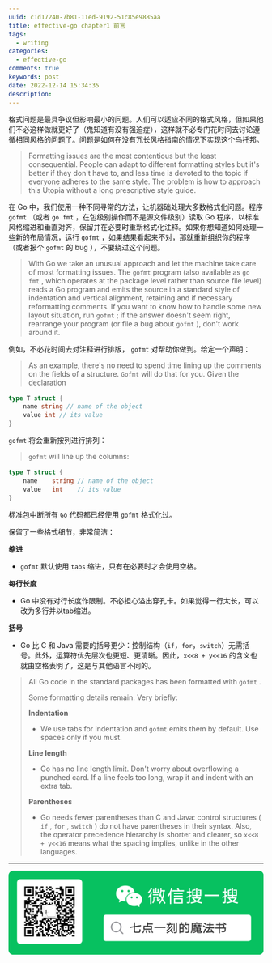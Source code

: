 ```yaml
---
uuid: c1d17240-7b81-11ed-9192-51c85e9885aa
title: effective-go chapter1 前言
tags:
  - writing
categories:
  - effective-go
comments: true
keywords: post
date: 2022-12-14 15:34:35
description:
---
```


<!--more-->
<!-- 1. 发布前：删除草稿的 uuid -->
<!-- 2. 发布后：补充tag，category -->

格式问题是最具争议但影响最小的问题。人们可以适应不同的格式风格，但如果他们不必这样做就更好了（鬼知道有没有强迫症），这样就不必专门花时间去讨论遵循相同风格的问题了。问题是如何在没有冗长风格指南的情况下实现这个乌托邦。

> Formatting issues are the most contentious but the least consequential. People can adapt to different formatting styles but it's better if they don't have to, and less time is devoted to the topic if everyone adheres to the same style. The problem is how to approach this Utopia without a long prescriptive style guide.

在 Go 中，我们使用一种不同寻常的方法，让机器础处理大多数格式化问题。程序 `gofmt` （或者 `go fmt` ，在包级别操作而不是源文件级别）读取 Go 程序，以标准风格缩进和垂直对齐，保留并在必要时重新格式化注释。如果你想知道如何处理一些新的布局情况，运行 `gofmt` ，如果结果看起来不对，那就重新组织你的程序（或者报个 `gofmt` 的 bug ），不要绕过这个问题。

> With Go we take an unusual approach and let the machine take care of most formatting issues. The `gofmt` program \(also available as `go fmt` , which operates at the package level rather than source file level\) reads a Go program and emits the source in a standard style of indentation and vertical alignment, retaining and if necessary reformatting comments. If you want to know how to handle some new layout situation, run `gofmt` ; if the answer doesn't seem right, rearrange your program \(or file a bug about `gofmt` \), don't work around it.

例如，不必花时间去对注释进行排版， `gofmt` 对帮助你做到。给定一个声明：

> As an example, there's no need to spend time lining up the comments on the fields of a structure. `Gofmt` will do that for you. Given the declaration

```go
type T struct {
    name string // name of the object
    value int // its value
}
```

`gofmt` 将会重新按列进行排列：

> `gofmt` will line up the columns:

```go
type T struct {
    name    string // name of the object
    value   int    // its value
}
```

标准包中断所有 `Go` 代码都已经使用 `gofmt` 格式化过。

保留了一些格式细节，非常简洁：

**缩进**

* `gofmt` 默认使用 `tabs` 缩进，只有在必要时才会使用空格。

**每行长度**

* Go 中没有对行长度作限制。不必担心溢出穿孔卡。如果觉得一行太长，可以改为多行并以tab缩进。

**括号**

* Go 比 C 和 Java 需要的括号更少：控制结构（`if`，`for`，`switch`）无需括号。此外，运算符优先层次也更短、更清晰。因此，`x<<8 + y<<16` 的含义也就由空格表明了，这是与其他语言不同的。

> All Go code in the standard packages has been formatted with `gofmt` .
>
> Some formatting details remain. Very briefly:
>
> **Indentation**
>
> * We use tabs for indentation and `gofmt` emits them by default. Use spaces only if you must.
>
> **Line length**
>
> * Go has no line length limit. Don't worry about overflowing a punched card. If a line feels too long, wrap it and indent with an extra tab.
>
> **Parentheses**
>
> * Go needs fewer parentheses than C and Java: control structures \( `if` , `for` , `switch` \) do not have parentheses in their syntax. Also, the operator precedence hierarchy is shorter and clearer, so `x<<8 + y<<16` means what the spacing implies, unlike in the other languages.


---
![20200131220947.png](images/leunggeorge.github.io-image-9.png)


